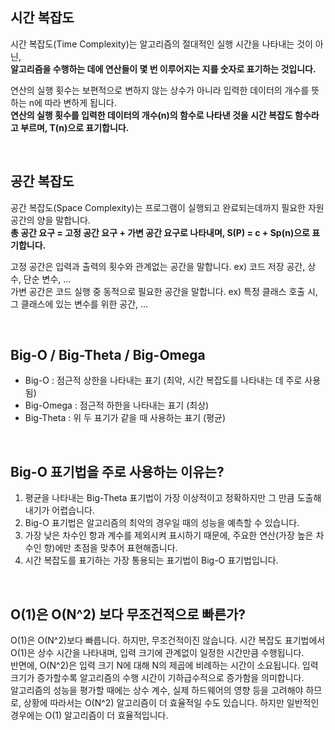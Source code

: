 ## 시간 복잡도
시간 복잡도(Time Complexity)는 알고리즘의 절대적인 실행 시간을 나타내는 것이 아닌,
<br>
<b>알고리즘을 수행하는 데에 연산들이 몇 번 이루어지는 지를 숫자로 표기하는 것입니다.</b>

연산의 실행 횟수는 보편적으로 변하지 않는 상수가 아니라 입력한 데이터의 개수를 뜻하는 n에 따라 변하게 됩니다.
<br>
<b>연산의 실행 횟수를 입력한 데이터의 개수(n)의 함수로 나타낸 것을 시간 복잡도 함수라고 부르며, T(n)으로 표기합니다.</b>

<br>

## 공간 복잡도
공간 복잡도(Space Complexity)는 프로그램이 실행되고 완료되는데까지 필요한 자원 공간의 양을 말합니다.
<br>
<b>총 공간 요구 = 고정 공간 요구 + 가변 공간 요구로 나타내며, S(P) = c + Sp(n)으로 표기합니다.</b>

고정 공간은 입력과 출력의 횟수와 관계없는 공간을 말합니다. ex) 코드 저장 공간, 상수, 단순 변수, ...
<br>
가변 공간은 코드 실행 중 동적으로 필요한 공간을 말합니다. ex) 특정 클래스 호출 시, 그 클래스에 있는 변수를 위한 공간, ...

<br>

## Big-O / Big-Theta / Big-Omega
- Big-O : 점근적 상한을 나타내는 표기 (최악, 시간 복잡도를 나타내는 데 주로 사용됨)
- Big-Omega : 점근적 하한을 나타내는 표기 (최상)
- Big-Theta : 위 두 표기가 같을 때 사용하는 표기 (평균)

<br>

## Big-O 표기법을 주로 사용하는 이유는?

1. 평균을 나타내는 Big-Theta 표기법이 가장 이상적이고 정확하지만 그 만큼 도출해내기가 어렵습니다.
2. Big-O 표기법은 알고리즘의 최악의 경우일 때의 성능을 예측할 수 있습니다.
3. 가장 낮은 차수인 항과 계수를 제외시켜 표시하기 때문에, 주요한 연산(가장 높은 차수인 항)에만 초점을 맞추어 표현해줍니다.
4. 시간 복잡도를 표기하는 가장 통용되는 표기법이 Big-O 표기법입니다.

<br>

## O(1)은 O(N^2) 보다 무조건적으로 빠른가?
O(1)은 O(N^2)보다 빠릅니다. 하지만, 무조건적이진 않습니다.
시간 복잡도 표기법에서 O(1)은 상수 시간을 나타내며, 입력 크기에 관계없이 일정한 시간만큼 수행됩니다.
<br>
반면에, O(N^2)은 입력 크기 N에 대해 N의 제곱에 비례하는 시간이 소요됩니다. 입력 크기가 증가할수록 알고리즘의 수행 시간이 기하급수적으로 증가함을 의미합니다.
<br>
알고리즘의 성능을 평가할 때에는 상수 계수, 실제 하드웨어의 영향 등을 고려해야 하므로, 상황에 따라서는 O(N^2) 알고리즘이 더 효율적일 수도 있습니다.
하지만 일반적인 경우에는 O(1) 알고리즘이 더 효율적입니다.
